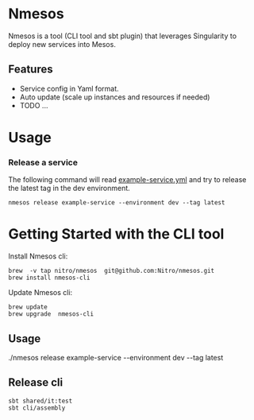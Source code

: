 # Nmesos 

Nmesos is a tool (CLI tool and sbt plugin) that leverages Singularity 
to deploy new services into Mesos.

## Features

 - Service config in Yaml format.
 - Auto update (scale up instances and resources if needed)
 - TODO ...

# Usage

### Release a service

The following command will read [example-service.yml](shared/src/it/resources/config/example-service.yml)
and try to release the latest tag in the dev environment.

```
nmesos release example-service --environment dev --tag latest
```

# Getting Started with the CLI tool

Install Nmesos cli:

```
brew  -v tap nitro/nmesos  git@github.com:Nitro/nmesos.git
brew install nmesos-cli
```

Update Nmesos cli:
```
brew update
brew upgrade  nmesos-cli
```

## Usage

./nmesos release example-service --environment dev --tag latest

## Release cli


```
sbt shared/it:test
sbt cli/assembly
```

